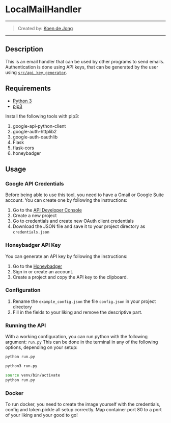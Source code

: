 # LocalMailHandler
___
> Created by: [Koen de Jong](https://www.koendejong.net)
___

## Description
This is an email handler that can be used by other programs to send emails. 
Authentication is done using API keys, that can be generated by the user using [`src/api_key_generator`](src/api_key_generator.py).


## Requirements
* [Python 3](https://www.python.org/downloads/)
* [pip3](https://pypi.org/project/pip/)

Install the following tools with pip3:
1. google-api-python-client
2. google-auth-httplib2
3. google-auth-oauthlib
4. Flask
5. flask-cors
6. honeybadger

## Usage

### Google API Credentials
Before being able to use this tool, you need to have a Gmail or Google Suite account.
You can create one by following the instructions:
1. Go to the [API Developer Console](https://console.cloud.google.com/apis/dashboard)
2. Create a new project
3. Go to credentials and create new OAuth client credentials
4. Download the JSON file and save it to your project directory as `credentials.json`

### Honeybadger API Key
You can generate an API key by following the instructions:
1. Go to the [Honeybadger](https://app.honeybadger.io/)
2. Sign in or create an account.
3. Create a project and copy the API key to the clipboard.

### Configuration
1. Rename the `example_config.json` the file `config.json` in your project directory
2. Fill in the fields to your liking and remove the descriptive part.


### Running the API
With a working configuration, you can run python with the following argument: `run.py`
This can be done in the terminal in any of the following options, depending on your setup:
```bash
python run.py

python3 run.py

source venv/bin/activate
python run.py
```

### Docker
To run docker, you need to create the image yourself with the credentials, config and token.pickle all setup correctly. 
Map container port 80 to a port of your liking and your good to go!
